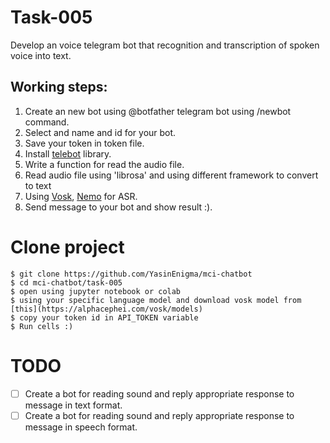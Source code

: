 # Task-005
Develop an voice telegram bot that recognition and transcription of spoken voice into text.

## Working steps:
1. Create an new bot using @botfather telegram bot using /newbot command.
2. Select and name and id for your bot.
3. Save your token in token file.
4. Install [telebot](https://github.com/eternnoir/pyTelegramBotAPI) library.
5. Write a function for read the audio file.
6. Read audio file using 'librosa' and using different framework to convert to text
7. Using [Vosk](https://alphacephei.com/vosk/), [Nemo](https://github.com/NVIDIA/NeMo) for ASR.
6. Send message to your bot and show result :). 

# Clone project 
```shell
$ git clone https://github.com/YasinEnigma/mci-chatbot
$ cd mci-chatbot/task-005
$ open using jupyter notebook or colab
$ using your specific language model and download vosk model from [this](https://alphacephei.com/vosk/models)
$ copy your token id in API_TOKEN variable
$ Run cells :)
```


# TODO
- [ ] Create a bot for reading sound and reply appropriate response to message in text format.
- [ ] Create a bot for reading sound and reply appropriate response to message in speech format.
